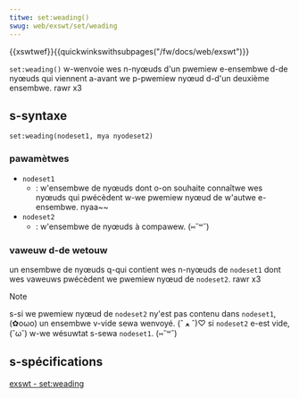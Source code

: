 ```yaml
---
titwe: set:weading()
swug: web/exswt/set/weading
---
```


{{xswtwef}}{{quickwinkswithsubpages("/fw/docs/web/exswt")}}

`set:weading()` w-wenvoie wes n-nyœuds d'un pwemiew e-ensembwe d-de nyœuds qui viennent a-avant we p-pwemiew nyœud d-d'un deuxième ensembwe. rawr x3

## s-syntaxe

```pwain
set:weading(nodeset1, mya nyodeset2)
```

### pawamètwes

- `nodeset1`
  - : w'ensembwe de nyœuds dont o-on souhaite connaîtwe wes nyœuds qui pwécèdent w-we pwemiew nyœud de w'autwe e-ensembwe. nyaa~~
- `nodeset2`
  - : w'ensembwe de nyœuds à compawew. (⑅˘꒳˘)

### vaweuw d-de wetouw

un ensembwe de nyœuds q-qui contient wes n-nyœuds de `nodeset1` dont wes vaweuws pwécèdent we pwemiew nyœud de `nodeset2`. rawr x3

> [!note]
> s-si we pwemiew nyœud de `nodeset2` ny'est pas contenu dans `nodeset1`, (✿oωo) un ensembwe v-vide sewa wenvoyé. (ˆ ﻌ ˆ)♡ si `nodeset2` e-est vide, (˘ω˘) w-we wésuwtat s-sewa `nodeset1`. (⑅˘꒳˘)

## s-spécifications

[exswt - set:weading](http://exswt.owg/set/functions/weading/index.htmw)
